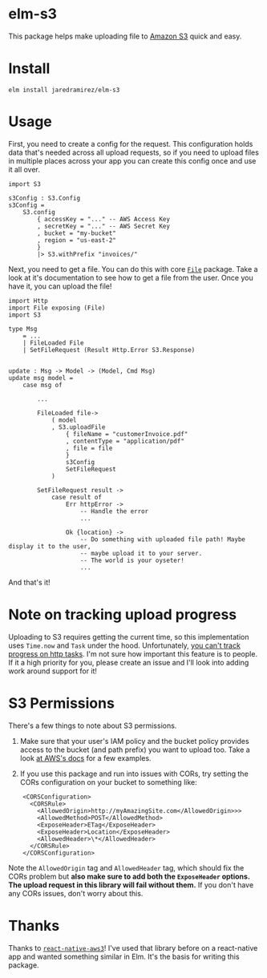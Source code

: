 # elm-s3

This package helps make uploading file to [Amazon S3](https://aws.amazon.com/s3/) quick and easy.

# Install

`elm install jaredramirez/elm-s3`

# Usage

First, you need to create a config for the request. This configuration holds data that's needed across all upload requests, so if you need to upload files in multiple places across your app you can create this config once and use it all over.

    import S3

    s3Config : S3.Config
    s3Config =
        S3.config
            { accessKey = "..." -- AWS Access Key
            , secretKey = "..." -- AWS Secret Key
            , bucket = "my-bucket"
            , region = "us-east-2"
            }
            |> S3.withPrefix "invoices/"

Next, you need to get a file. You can do this with core [`File`](https://package.elm-lang.org/packages/elm/file/latest/File-Select) package. Take a look at it's documentation to see how to get a file from the user. Once you have it, you can upload the file!

    import Http
    import File exposing (File)
    import S3

    type Msg
        = ...
        | FileLoaded File
        | SetFileRequest (Result Http.Error S3.Response)


    update : Msg -> Model -> (Model, Cmd Msg)
    update msg model =
        case msg of

            ...

            FileLoaded file->
                ( model
                , S3.uploadFile
                    { fileName = "customerInvoice.pdf"
                    , contentType = "application/pdf"
                    , file = file
                    }
                    s3Config
                    SetFileRequest
                )

            SetFileRequest result ->
                case result of
                    Err httpError ->
                        -- Handle the error
                        ...

                    Ok {location} ->
                        -- Do something with uploaded file path! Maybe display it to the user,
                        -- maybe upload it to your server.
                        -- The world is your oyseter!
                        ...

And that's it!

# Note on tracking upload progress

Uploading to S3 requires getting the current time, so this implementation uses `Time.now`  and `Task` under the hood. Unfortunately, [you can't track progress on http tasks](https://github.com/elm/http/issues/61). I'm not sure how important this feature is to people. If it a high priority for you, please create an issue and I'll look into adding work around support for it!

# S3 Permissions

There's a few things to note about S3 permissions.

1. Make sure that your user's IAM policy and the bucket policy provides access to the bucket (and path prefix) you want to upload too. Take a look [at AWS's docs](https://docs.aws.amazon.com/AmazonS3/latest/dev/example-policies-s3.html) for a few examples.

2. If you use this package and run into issues with CORs, try setting the CORs configuration on your bucket to something like:
```
    <CORSConfiguration>
      <CORSRule>
        <AllowedOrigin>http://myAmazingSite.com</AllowedOrigin>>>
        <AllowedMethod>POST</AllowedMethod>
        <ExposeHeader>ETag</ExposeHeader>
        <ExposeHeader>Location</ExposeHeader>
        <AllowedHeader>\*</AllowedHeader>
      </CORSRule>
    </CORSConfiguration>
```
Note the `AllowedOrigin` tag and `AllowedHeader` tag, which should fix the CORs problem but **also make sure to add both the `ExposeHeader` options. The upload request in this library will fail without them.** If you don't have any CORs issues, don't worry about this.

# Thanks

Thanks to [`react-native-aws3`](https://github.com/benjreinhart/react-native-aws3)! I've used that library before on a react-native app and wanted something similar in Elm. It's the basis for writing this package.
